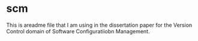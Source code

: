 # scm
This is areadme file that I am using in the dissertation paper for the Version Control domain of Software Configuratiiobn Management.
